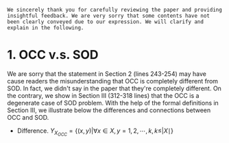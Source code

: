 ```
We sincerely thank you for carefully reviewing the paper and providing insightful feedback. We are very sorry that some contents have not been clearly conveyed due to our expression. We will clarify and explain in the following.
```

# 1. OCC v.s. SOD
We are sorry that the statement in Section 2 (lines 243-254) may have cause readers the misunderstanding that OCC is completely different from SOD. In fact, we didn't say in the paper that they're completely different. On the contrary, we show in Section III (312-318 lines) that the OCC is a degenerate case of SOD problem. With the help of the formal definitions in Section III, we illustrate below the differences and connections between OCC and SOD.

- Difference. $Y_{X_{OCC}}=\{(x, y)|\forall x \in X, y=1,2, \cdots, k, k \leq| X \mid\}$
<!--stackedit_data:
eyJoaXN0b3J5IjpbODM1MzY3NDczLC0xMjU3MzIyODkzLDQ3Mj
Q3MDMwMywtMTA5ODgwMjAxXX0=
-->